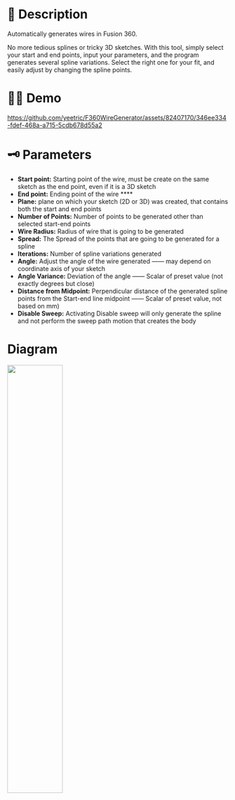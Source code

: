 # 📜 Description

Automatically generates wires in Fusion 360. 

No more tedious splines or tricky 3D sketches. With this tool, simply select your start and end points, input your parameters, and the program generates several spline variations. Select the right one for your fit, and easily adjust by changing the spline points.  

# 🧑‍🏫 Demo
<aside>

https://github.com/yeetric/F360WireGenerator/assets/82407170/346ee334-fdef-468a-a715-5cdb678d55a2

</aside>

# 🗝️ Parameters

- **Start point:** Starting point of the wire, must be create on the same sketch as the end point, even if it is a 3D sketch
- **End point:** Ending point of the wire ****
- **Plane:** plane on which your sketch (2D or 3D) was created, that contains both the start and end points
- **Number of Points:** Number of points to be generated other than selected start-end points
- **Wire Radius:** Radius of wire that is going to be generated
- **Spread:** The Spread of the points that are going to be generated for a spline
- **Iterations:** Number of spline variations generated
- **Angle:** Adjust the angle of the wire generated ——  may depend on coordinate axis of your sketch
- **Angle Variance:** Deviation of the angle  —— Scalar of preset value (not exactly degrees but close)
- **Distance from Midpoint:** Perpendicular distance of the generated spline points from the Start-end line midpoint —— Scalar of preset value, not based on mm)
- **Disable Sweep:** Activating Disable sweep will only generate the spline and not perform the sweep path motion that creates the body

# Diagram
<img src="https://github.com/yeetric/F360WireGenerator/assets/82407170/e04d62c7-1589-418a-a366-e50641a6f8a1" width="50%">
